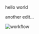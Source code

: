 hello world 

another edit...

![workflow](https://github.com/Joketts/sem/actions/workflows/main.yml/badge.svg)